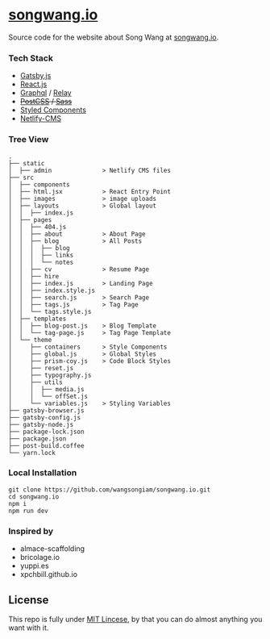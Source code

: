 #  [songwang.io](songwang.io)
Source code for the website about Song Wang at [songwang.io](songwang.io).

### Tech Stack
* [Gatsby.js](https://www.gatsbyjs.org/)
* [React.js](https://facebook.github.io/react/)
* [Graphql](http://graphql.org/) / [Relay](https://facebook.github.io/relay/)
* ~~[PostCSS](http://postcss.org/) / [Sass](http://sass-lang.com/)~~
* [Styled Components](https://www.styled-components.com/)
* [Netlify-CMS](https://www.netlifycms.org/)


### Tree View
```
.
├── static
│  ├── admin              > Netlify CMS files
├── src
│  ├── components
│  ├── html.jsx           > React Entry Point
│  ├── images             > image uploads
│  ├── layouts            > Global layout
│  │  ├── index.js
│  ├── pages
│  │  ├── 404.js
│  │  ├── about           > About Page
│  │  ├── blog            > All Posts
│  │  │  ├── blog
│  │  │  ├── links
│  │  │  └── notes
│  │  ├── cv              > Resume Page
│  │  ├── hire
│  │  ├── index.js        > Landing Page
│  │  ├── index.style.js
│  │  ├── search.js       > Search Page
│  │  ├── tags.js         > Tag Page
│  │  └── tags.style.js
│  ├── templates
│  │  ├── blog-post.js    > Blog Template
│  │  └── tag-page.js     > Tag Page Template
│  └── theme
│     ├── containers      > Style Components
│     ├── global.js       > Global Styles
│     ├── prism-coy.js    > Code Block Styles
│     ├── reset.js
│     ├── typography.js 
│     ├── utils
│     │  ├── media.js
│     │  └── offSet.js
│     └── variables.js    > Styling Variables
├── gatsby-browser.js
├── gatsby-config.js
├── gatsby-node.js
├── package-lock.json
├── package.json
├── post-build.coffee
└── yarn.lock
```

### Local Installation

```
git clone https://github.com/wangsongiam/songwang.io.git
cd songwang.io
npm i
npm run dev
```

### Inspired by 
- almace-scaffolding
- bricolage.io
- yuppi.es
- xpchbill.github.io

## License
This repo is fully under [MIT Lincese](LICENSE), by that you can do almost
anything you want with it.
